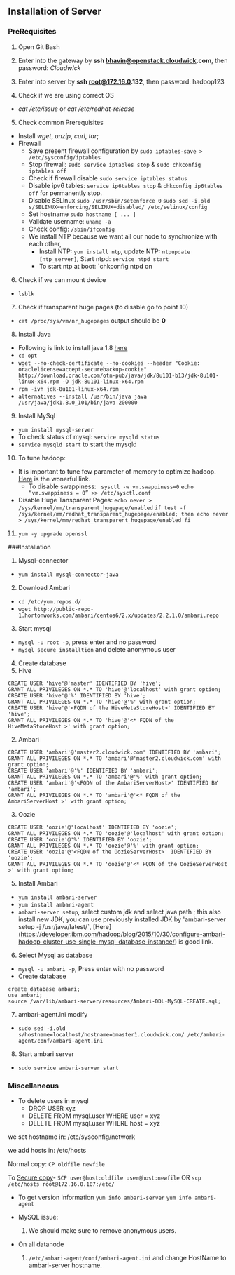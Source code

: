 ## Installation of Server

### PreRequisites

1. Open Git Bash

2. Enter into the gateway by __ssh bhavin@openstack.cloudwick.com__, then password: _Cloudw!ck_

3. Enter into server by __ssh root@172.16.0.132__, then password: hadoop123

4. Check if we are using correct OS
  * _cat /etc/issue_   or _cat /etc/redhat-release_

5. Check common Prerequisites
  * Install _wget_, _unzip_, _curl_, _tar_;
  * Firewall
    * Save present firewall configuration by `sudo iptables-save > /etc/sysconfig/iptables`
    * Stop firewall: `sudo service iptables stop` & `sudo chkconfig iptables off`
    * Check if firewall disable `sudo service iptables status`
    * Disable ipv6 tables: `service ip6tables stop` & `chkconfig ip6tables off` for permanently stop. 
    * Disable SELinux `sudo /usr/sbin/setenforce 0`
      `sudo sed -i.old s/SELINUX=enforcing/SELINUX=disabled/ /etc/selinux/config`
    * Set hostname `sudo hostname [ ... ]`
    * Validate username: `uname -a`
    * Check config: `/sbin/ifconfig`
    * We install NTP because we want all our node to synchronize with each other,
      * Install NTP: `yum install ntp`, update NTP: `ntpupdate [ntp_server]`, Start ntpd: `service ntpd start`
      * To start ntp at boot: `chkconfig ntpd on  

6. Check if we can mount device
  * `lsblk`

7. Check if transparent huge pages (to disable go to point 10)
  * `cat /proc/sys/vm/nr_hugepages` output should be __0__

8. Install Java
  * Following is link to install java 1.8 [here](http://tecadmin.net/install-java-8-on-centos-rhel-and-fedora/#)
  * `cd opt`
  * `wget --no-check-certificate --no-cookies --header "Cookie: oraclelicense=accept-securebackup-cookie" http://download.oracle.com/otn-pub/java/jdk/8u101-b13/jdk-8u101-linux-x64.rpm -O jdk-8u101-linux-x64.rpm`
  * `rpm -ivh jdk-8u101-linux-x64.rpm`
  * `alternatives --install /usr/bin/java java /usr/java/jdk1.8.0_101/bin/java 200000`

9. Install MySql
  * `yum install mysql-server`
  *  To check status of mysql: `service mysqld status`
  * `service mysqld start` to start the mysqld

10. To tune hadoop:
  * It is important to tune few parameter of memory to optimize hadoop. [Here](http://mapredit.blogspot.co.uk/2014/11/hadoop-server-performance-tuning.html) is the wonerful link.
    * To disable swappiness:
    ` sysctl -w vm.swappiness=0`
    `echo “vm.swappiness = 0” >> /etc/sysctl.conf `
  * Disable Huge Tansparent Pages:
    `echo never > /sys/kernel/mm/transparent_hugepage/enabled`
    `if test -f /sys/kernel/mm/redhat_transparent_hugepage/enabled; then
echo never > /sys/kernel/mm/redhat_transparent_hugepage/enabled
fi`

11. `yum -y upgrade openssl`


###Installation

1. Mysql-connector
  * `yum install mysql-connector-java`

2. Download Ambari
  * `cd /etc/yum.repos.d/`
  * `wget http://public-repo-1.hortonworks.com/ambari/centos6/2.x/updates/2.2.1.0/ambari.repo`

3. Start mysql
  * `mysql -u root -p`, press enter and no password
  * `mysql_secure_installtion` and delete anonymous user

4. Create database
  1. Hive
```mysql
CREATE USER 'hive'@'master' IDENTIFIED BY 'hive';
GRANT ALL PRIVILEGES ON *.* TO 'hive'@'localhost' with grant option;
CREATE USER 'hive'@'%' IDENTIFIED BY 'hive';
GRANT ALL PRIVILEGES ON *.* TO 'hive'@'%' with grant option;
CREATE USER 'hive'@'<FQDN of the HiveMetaStoreHost>' IDENTIFIED BY
'hive';
GRANT ALL PRIVILEGES ON *.* TO 'hive'@'<* FQDN of the
HiveMetaStoreHost >' with grant option; 
```

  2. Ambari
```mysql
CREATE USER 'ambari'@'master2.cloudwick.com' IDENTIFIED BY 'ambari';
GRANT ALL PRIVILEGES ON *.* TO 'ambari'@'master2.cloudwick.com' with grant option;
CREATE USER 'ambari'@'%' IDENTIFIED BY 'ambari';
GRANT ALL PRIVILEGES ON *.* TO 'ambari'@'%' with grant option;
CREATE USER 'ambari'@'<FQDN of the AmbariServerHost>' IDENTIFIED BY
'ambari';
GRANT ALL PRIVILEGES ON *.* TO 'ambari'@'<* FQDN of the
AmbariServerHost >' with grant option; 
```

  3. Oozie
```mysql
CREATE USER 'oozie'@'localhost' IDENTIFIED BY 'oozie';
GRANT ALL PRIVILEGES ON *.* TO 'oozie'@'localhost' with grant option;
CREATE USER 'oozie'@'%' IDENTIFIED BY 'oozie';
GRANT ALL PRIVILEGES ON *.* TO 'oozie'@'%' with grant option;
CREATE USER 'oozie'@'<FQDN of the OozieServerHost>' IDENTIFIED BY
'oozie';
GRANT ALL PRIVILEGES ON *.* TO 'oozie'@'<* FQDN of the OozieServerHost
>' with grant option;
```

5. Install Ambari 
  * `yum install ambari-server`
  * `yum install ambari-agent`
  * `ambari-server setup`, select custom jdk and select java path ; this also install new JDK, you can use previously installed JDK by
	'ambari-server setup -j /usr/java/latest/`, [Here] (https://developer.ibm.com/hadoop/blog/2015/10/30/configure-ambari-hadoop-cluster-use-single-mysql-database-instance/) is good link.


6. Select Mysql as database
  * `mysql -u ambari -p`, Press enter with no password
  * Create database

```mysql
create database ambari;
use ambari;
source /var/lib/ambari-server/resources/Ambari-DDL-MySQL-CREATE.sql;
```

7. ambari-agent.ini modify
  * `sudo sed -i.old s/hostname=localhost/hostname=bmaster1.cloudwick.com/ /etc/ambari-agent/conf/ambari-agent.ini`

8. Start ambari server
  * `sudo service ambari-server start`





### Miscellaneous

* To delete users in mysql
  * DROP USER xyz
  * DELETE FROM mysql.user WHERE user = xyz
  * DELETE FROM mysql.user WHERE host = xyz

we set hostname in: /etc/sysconfig/network

we add hosts in: /etc/hosts

Normal copy: `CP oldfile newfile`

To [Secure copy](http://www.hypexr.org/linux_scp_help.php)-  `SCP user@host:oldfile user@host:newfile`
OR
`scp /etc/hosts root@172.16.0.107:/etc/`

* To get version information
  `yum info ambari-server`
  `yum info ambari-agent`

* MySQL issue:
  1. We should make sure to remove anonymous users.

* On all datanode
  1. `/etc/ambari-agent/conf/ambari-agent.ini` and change HostName to ambari-server hostname.
